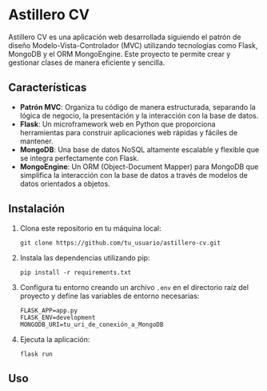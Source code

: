# Astillero CV

Astillero CV es una aplicación web desarrollada siguiendo el patrón de diseño Modelo-Vista-Controlador (MVC) utilizando tecnologías como Flask, MongoDB y el ORM MongoEngine. Este proyecto te permite crear y gestionar clases de manera eficiente y sencilla.

## Características

- **Patrón MVC**: Organiza tu código de manera estructurada, separando la lógica de negocio, la presentación y la interacción con la base de datos.
- **Flask**: Un microframework web en Python que proporciona herramientas para construir aplicaciones web rápidas y fáciles de mantener.
- **MongoDB**: Una base de datos NoSQL altamente escalable y flexible que se integra perfectamente con Flask.
- **MongoEngine**: Un ORM (Object-Document Mapper) para MongoDB que simplifica la interacción con la base de datos a través de modelos de datos orientados a objetos.

## Instalación

1. Clona este repositorio en tu máquina local:

    ```
    git clone https://github.com/tu_usuario/astillero-cv.git
    ```

2. Instala las dependencias utilizando pip:

    ```
    pip install -r requirements.txt
    ```

3. Configura tu entorno creando un archivo `.env` en el directorio raíz del proyecto y define las variables de entorno necesarias:

    ```
    FLASK_APP=app.py
    FLASK_ENV=development
    MONGODB_URI=tu_uri_de_conexión_a_MongoDB
    ```

4. Ejecuta la aplicación:

    ```
    flask run
    ```

## Uso


